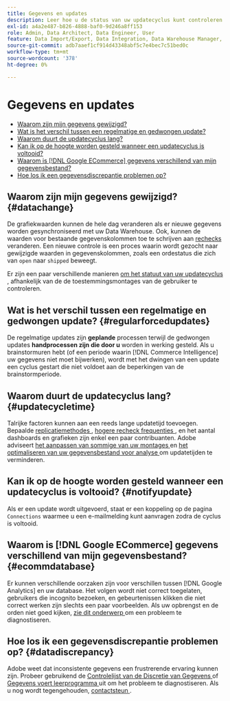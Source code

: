 ```yaml
---
title: Gegevens en updates
description: Leer hoe u de status van uw updatecyclus kunt controleren.
exl-id: a4a2e487-b826-4888-baf0-9d246a8ff153
role: Admin, Data Architect, Data Engineer, User
feature: Data Import/Export, Data Integration, Data Warehouse Manager, Commerce Tables
source-git-commit: adb7aaef1cf914d43348abf5c7e4bec7c51bed0c
workflow-type: tm+mt
source-wordcount: '378'
ht-degree: 0%

---
```


# Gegevens en updates

* [Waarom zijn mijn gegevens gewijzigd?](#datachange)
* [Wat is het verschil tussen een regelmatige en gedwongen update?](#regularforcedupdates)
* [Waarom duurt de updatecyclus lang?](#updatecycletime)
* [Kan ik op de hoogte worden gesteld wanneer een updatecyclus is voltooid?](#notifyupdate)
* [Waarom is  [!DNL Google ECommerce]  gegevens verschillend van mijn gegevensbestand?](#ecommdatabase)
* [Hoe los ik een gegevensdiscrepantie problemen op?](#datadiscrepancy)

## Waarom zijn mijn gegevens gewijzigd? {#datachange}

De grafiekwaarden kunnen de hele dag veranderen als er nieuwe gegevens worden gesynchroniseerd met uw Data Warehouse. Ook, kunnen de waarden voor bestaande gegevenskolommen toe te schrijven aan [ rechecks ](../data-warehouse-mgr/cfg-data-rechecks.md) veranderen. Een nieuwe controle is een proces waarin wordt gezocht naar gewijzigde waarden in gegevenskolommen, zoals een ordestatus die zich van `open` naar `shipped` beweegt.

Er zijn een paar verschillende manieren [ om het statuut van uw updatecyclus ](../../best-practices/check-update-cycle.md), afhankelijk van de de toestemmingsmontages van de gebruiker te controleren.

## Wat is het verschil tussen een regelmatige en gedwongen update? {#regularforcedupdates}

De regelmatige updates zijn **geplande** processen terwijl de gedwongen updates **handprocessen zijn die door u** worden in werking gesteld. Als u brainstormuren hebt (of een periode waarin [!DNL Commerce Intelligence] uw gegevens niet moet bijwerken), wordt met het dwingen van een update een cyclus gestart die niet voldoet aan de beperkingen van de brainstormperiode.

## Waarom duurt de updatecyclus lang? {#updatecycletime}

Talrijke factoren kunnen aan een reeds lange updatetijd toevoegen. Bepaalde [ replicatiemethodes ](../data-warehouse-mgr/cfg-replication-methods.md), [ hogere recheck frequenties ](../data-warehouse-mgr/cfg-data-rechecks.md), en het aantal dashboards en grafieken zijn enkel een paar contribuanten. Adobe adviseert [ het aanpassen van sommige van uw montages ](../../best-practices/reduce-update-cycle-time.md) en [ het optimaliseren van uw gegevensbestand voor analyse ](../../best-practices/opt-db-analysis.md) om updatetijden te verminderen.

## Kan ik op de hoogte worden gesteld wanneer een updatecyclus is voltooid? {#notifyupdate}

Als er een update wordt uitgevoerd, staat er een koppeling op de pagina `Connections` waarmee u een e-mailmelding kunt aanvragen zodra de cyclus is voltooid.

## Waarom is [!DNL Google ECommerce] gegevens verschillend van mijn gegevensbestand? {#ecommdatabase}

Er kunnen verschillende oorzaken zijn voor verschillen tussen [!DNL Google Analytics] en uw database. Het volgen wordt niet correct toegelaten, gebruikers die incognito bezoeken, en gebeurtenissen klikken die niet correct werken zijn slechts een paar voorbeelden. Als uw opbrengst en de orden niet goed kijken, [ zie dit onderwerp ](https://experienceleague.adobe.com/docs/commerce-knowledge-base/kb/troubleshooting/miscellaneous/diagnosing-google-ecommerce-revenue-discrepancies.html) om een probleem te diagnostiseren.

## Hoe los ik een gegevensdiscrepantie problemen op? {#datadiscrepancy}

Adobe weet dat inconsistente gegevens een frustrerende ervaring kunnen zijn. Probeer gebruikend de [ Controlelijst van de Discretie van Gegevens ](https://experienceleague.adobe.com/docs/commerce-knowledge-base/kb/troubleshooting/miscellaneous/diagnosing-a-data-discrepancy.html) of [ Gegevens voert leerprogramma ](https://experienceleague.adobe.com/docs/commerce-knowledge-base/kb/troubleshooting/miscellaneous/using-data-exports-to-pinpoint-discrepancies.html) uit om het probleem te diagnostiseren. Als u nog wordt tegengehouden, [ contactsteun ](https://experienceleague.adobe.com/docs/commerce-knowledge-base/kb/troubleshooting/miscellaneous/mbi-service-policies.html).
